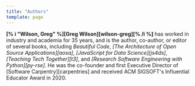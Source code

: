 ```yaml
---
title: "Authors"
template: page
---
```


**[% i "Wilson, Greg" %][Greg Wilson][wilson-greg][% /i %]** has worked in industry and academia for 35 years,
and is the author, co-author, or editor of several books,
including *Beautiful Code*,
*[The Architecture of Open Source Applications][aosa]*,
*[JavaScript for Data Science][js4ds]*,
*[Teaching Tech Together][t3]*,
and *[Research Software Engineering with Python][py-rse]*.
He was the co-founder and first Executive Director of [Software Carpentry][carpentries]
and received ACM SIGSOFT's Influential Educator Award in 2020.
